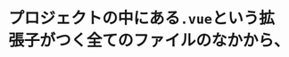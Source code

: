 # プロジェクトの中にある`.vue`という拡張子がつく全てのファイルのなかから、<template>タグで囲われている中身のみを取り出して、同様のファイル名にした.htmlファイルに書き出します。

```
find . -type f -name "*.vue" -exec sh -c 'sed -n "/<template>/,/<\/template>/p" "{}" > "html/$(basename "{}" .vue).html"' \;
```
